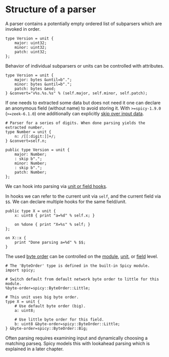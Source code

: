 # Structure of a parser

A parser contains a potentially empty ordered list of subparsers which are
invoked in order.

```spicy
type Version = unit {
    major: uint32;
    minor: uint32;
    patch: uint32;
};
```

<!-- * * * -->

Behavior of individual subparsers or units can be controlled with attributes.

```spicy
type Version = unit {
    major: bytes &until=b".";
    minor: bytes &until=b".";
    patch: bytes &eod;
} &convert="v%s.%s.%s" % (self.major, self.minor, self.patch);
```

<!-- * * * -->

If one needs to extracted some data but does not need it one can declare an
anonymous field (without name) to avoid storing it. With `>=spicy-1.9.0`
(`>=zeek-6.1.0`) one additionally can explicitly [skip over input
data](https://docs.zeek.org/projects/spicy/en/latest/programming/parsing.html#skipping-input).

```spicy
# Parser for a series of digits. When done parsing yields the extracted number.
type Number = unit {
    n: /[[:digit:]]+/;
} &convert=self.n;

public type Version = unit {
    major: Number;
    : skip b".";
    minor: Number;
    : skip b".";
    patch: Number;
};
```

<!-- * * * -->

We can hook into parsing via [unit or field hooks](https://docs.zeek.org/projects/spicy/en/latest/programming/parsing.html#unit-hooks).

In hooks we can refer to the current unit via `self`, and the current field via
`$$`. We can declare multiple hooks for the same field/unit.

```spicy
public type X = unit {
    x: uint8 { print "a=%d" % self.x; }

    on %done { print "X=%s" % self; }
};

on X::x {
    print "Done parsing a=%d" % $$;
}
```

<!-- * * * -->

The used [byte
order](https://docs.zeek.org/projects/spicy/en/latest/programming/library.html#types)
can be controlled on the
[module](https://docs.zeek.org/projects/spicy/en/latest/programming/language/modules.html#global-properties),
[unit](https://docs.zeek.org/projects/spicy/en/latest/programming/parsing.html#unit-attributes),
or
[field](https://docs.zeek.org/projects/spicy/en/latest/programming/parsing.html#integer)
level.

```spicy
# The 'ByteOrder' type is defined in the built-in Spicy module.
import spicy;

# Switch default from default network byte order to little for this module.
%byte-order=spicy::ByteOrder::Little;

# This unit uses big byte order.
type X = unit {
    # Use default byte order (big).
    a: uint8;

    # Use little byte order for this field.
    b: uint8 &byte-order=spicy::ByteOrder::Little;
} &byte-order=spicy::ByteOrder::Big;
```

<!-- * * * -->

Often parsing requires examining input and dynamically choosing a matching
parseq. Spicy models this with lookahead parsing which is explained in a later
chapter.
